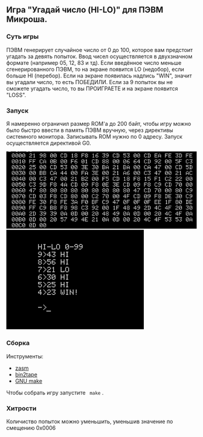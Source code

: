 ## Игра "Угадай число (HI-LO)" для ПЭВМ Микроша.

### Суть игры

ПЭВМ генерирует случайное число от 0 до 100, которое вам предстоит угадать за девять попыток.
Ввод чисел осуществляется в двухзначном формате (например 05, 12, 83 и тд).
Если введённое число меньше сгенерированного ПЭВМ, то на экране появится LO (недобор), если больше HI (перебор).
Если на экране появилась надпись "WIN", значит вы угадали число, то есть ПОБЕДИЛИ. Если за 9 попыток вы не сможете угадать число, то вы ПРОИГРАЕТЕ и на экране появится "LOSS".

### Запуск

Я намеренно ограничил размер ROM'a до 200 байт, чтобы игру можно было быстро ввести в память ПЭВМ вручную, через директивы системного монитора.
Записывать ROM нужно по 0 адресу. Запуск осуществляется директивой G0. 

![Листинг](img/opcodes.png)
![Игровой процесс](img/gameplay.png) 

### Cборка

Инструменты: 

* [zasm](https://k1.spdns.de/Develop/Projects/zasm/Distributions/)
* [bin2tape](https://emu80.org/files/utils/bin2tape_102.zip)
* [GNU make](https://www.gnu.org/software/make/)

Чтобы собрать игру запустите ` make` .

### Хитрости
Количиство попыток можно уменьшить, уменьшив значение по смещению 0x0006 
